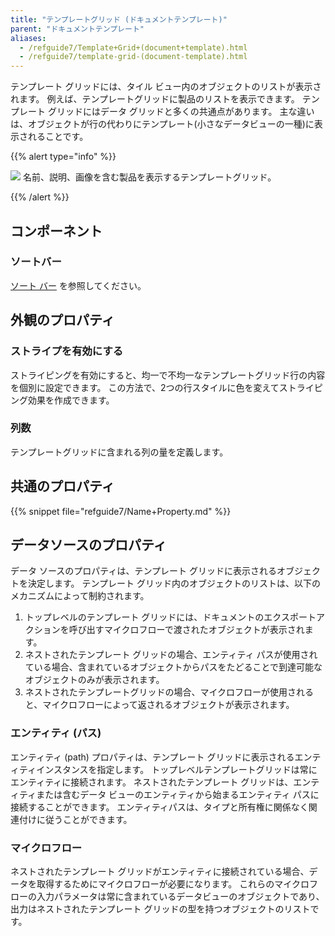 ```yaml
---
title: "テンプレートグリッド (ドキュメントテンプレート)"
parent: "ドキュメントテンプレート"
aliases:
  - /refguide7/Template+Grid+(document+template).html
  - /refguide7/template-grid-(document-template).html
---
```



テンプレート グリッドには、タイル ビュー内のオブジェクトのリストが表示されます。 例えば、テンプレートグリッドに製品のリストを表示できます。 テンプレート グリッドにはデータ グリッドと多くの共通点があります。 主な違いは、オブジェクトが行の代わりにテンプレート(小さなデータビューの一種)に表示されることです。

{{% alert type="info" %}}

![](attachments/819203/918137.png) 名前、説明、画像を含む製品を表示するテンプレートグリッド。

{{% /alert %}}

## コンポーネント

### ソートバー

[ソート バー](sort-bar) を参照してください。

## 外観のプロパティ

### ストライプを有効にする

ストライピングを有効にすると、均一で不均一なテンプレートグリッド行の内容を個別に設定できます。 この方法で、2つの行スタイルに色を変えてストライピング効果を作成できます。

### 列数

テンプレートグリッドに含まれる列の量を定義します。

## 共通のプロパティ

{{% snippet file="refguide7/Name+Property.md" %}}

## データソースのプロパティ

データ ソースのプロパティは、テンプレート グリッドに表示されるオブジェクトを決定します。 テンプレート グリッド内のオブジェクトのリストは、以下のメカニズムによって制約されます。

1.  トップレベルのテンプレート グリッドには、ドキュメントのエクスポートアクションを呼び出すマイクロフローで渡されたオブジェクトが表示されます。
2.  ネストされたテンプレート グリッドの場合、エンティティ パスが使用されている場合、含まれているオブジェクトからパスをたどることで到達可能なオブジェクトのみが表示されます。
3.  ネストされたテンプレートグリッドの場合、マイクロフローが使用されると、マイクロフローによって返されるオブジェクトが表示されます。

### エンティティ (パス)

エンティティ (path) プロパティは、テンプレート グリッドに表示されるエンティティインスタンスを指定します。 トップレベルテンプレートグリッドは常にエンティティに接続されます。 ネストされたテンプレート グリッドは、エンティティまたは含むデータ ビューのエンティティから始まるエンティティ パスに接続することができます。 エンティティパスは、タイプと所有権に関係なく関連付けに従うことができます。

### マイクロフロー

ネストされたテンプレート グリッドがエンティティに接続されている場合、データを取得するためにマイクロフローが必要になります。 これらのマイクロフローの入力パラメータは常に含まれているデータビューのオブジェクトであり、出力はネストされたテンプレート グリッドの型を持つオブジェクトのリストです。
